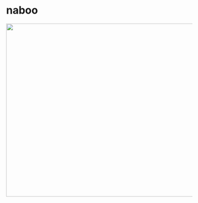 # naboo

<p align="center">
  <img width="832" height="468" src="https://lumiere-a.akamaihd.net/v1/images/databank_naboon1starfighter_01_169_26691adf.jpeg?region=0%2C0%2C1560%2C878&width=960">
</p

